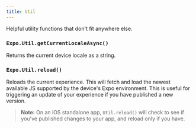 ```yaml
---
title: Util
---
```


Helpful utility functions that don't fit anywhere else.

### `Expo.Util.getCurrentLocaleAsync()`

Returns the current device locale as a string.

### `Expo.Util.reload()`

Reloads the current experience. This will fetch and load the newest available JS supported by the device's Expo environment. This is useful for triggering an update of your experience if you have published a new version.

> **Note:** On an iOS standalone app, `Util.reload()` will check to see if you've published changes to your app, and reload only if you have.
